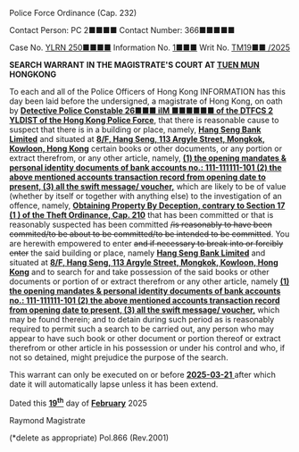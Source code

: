 Police Force Ordinance
(Cap. 232)

Contact Person: PC 2■■■■
Contact Number: 366■■■■■

Case No. <u>YLRN 250■■■■</u>
Information No. <u>1■■■</u>
Writ No. <u>TM19■■ /2025</u>

**SEARCH WARRANT**
**IN THE MAGISTRATE'S COURT AT <u>TUEN MUN</u> HONGKONG**

To each and all of the Police Officers of Hong Kong
INFORMATION has this day been laid before the undersigned, a magistrate of Hong Kong, on oath by **<u>Detective Police Constable 26■■■ iIM ■■■■■■ of the DTFCS 2 YLDIST of the Hong Kong Police Force</u>**, that there is reasonable cause to suspect that there is in a building or place, namely, **<u>Hang Seng Bank Limited</u>** and situated at **<u>8/F, Hang Seng, 113 Argyle Street, Mongkok, Kowloon, Hong Kong</u>** certain books or other documents, or any portion or extract therefrom, or any other article, namely, **<u>(1) the opening mandates & personal identity documents of bank accounts no.:  111-111111-101 (2) the above mentioned accounts transaction record from opening date to present, (3) all the swift message/ voucher,</u>** which are likely to be of value (whether by itself or together with anything else) to the investigation of an offence, namely, **<u>Obtaining Property By Deception, contrary to Section 17 (1 ) of the Theft Ordinance, Cap. 210</u>** that has been committed or that is reasonably suspected has been committed ~~/is reasonably to have been commited/to be about to be committed/to be intended to be committed~~.
You are herewith empowered to enter ~~and if necessary to break into or forcibly enter~~ the said building or place, namely **<u>Hang Seng Bank Limited</u>** and situated at **<u>8/F, Hang Seng, 113 Argyle Street, Mongkok, Kowloon, Hong Kong</u>** and to search for and take possession of the said books or other documents or portion of or extract therefrom or any other article, namely **<u>(1) the opening mandates & personal identity documents of bank accounts no.:  111-111111-101 (2) the above mentioned accounts transaction record from opening date to present, (3) all the swift message/ voucher,</u>** which may be found therein; and to detain during such period as is reasonably required to permit such a search to be carried out, any person who may appear to have such book or other document or portion thereof or extract therefrom or other article in his possession or under his control and who, if not so detained, might prejudice the purpose of the search.

This warrant can only be executed on or before <u> **2025-03-21** </u> after which date it will automatically lapse unless it has been extend.

Dated this <u> **19<sup>th</sup>**</u> day of <u> **February**</u> 2025

Raymond
Magistrate

(\*delete as appropriate)
Pol.866 (Rev.2001)